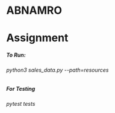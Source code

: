 # ABNAMRO
# Assignment

##### To Run:
###### python3 sales_data.py --path=resources

##### For Testing
###### pytest tests
